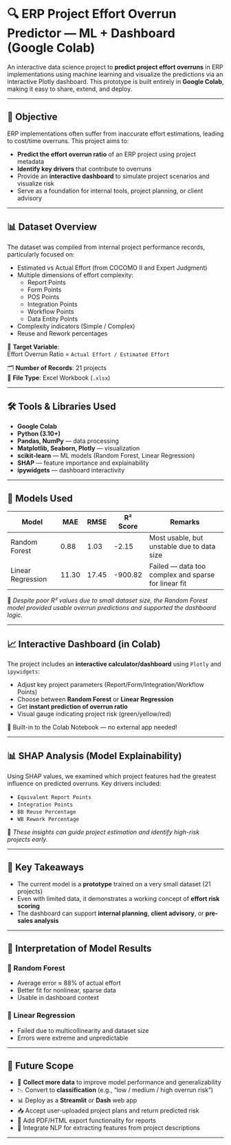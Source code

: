 # 🔍 ERP Project Effort Overrun Predictor — ML + Dashboard (Google Colab)

An interactive data science project to **predict project effort overruns** in ERP implementations using machine learning and visualize the predictions via an interactive Plotly dashboard. This prototype is built entirely in **Google Colab**, making it easy to share, extend, and deploy.

---

## 📌 Objective

ERP implementations often suffer from inaccurate effort estimations, leading to cost/time overruns. This project aims to:

- **Predict the effort overrun ratio** of an ERP project using project metadata
- **Identify key drivers** that contribute to overruns
- Provide an **interactive dashboard** to simulate project scenarios and visualize risk
- Serve as a foundation for internal tools, project planning, or client advisory

---

## 📊 Dataset Overview

The dataset was compiled from internal project performance records, particularly focused on:

- Estimated vs Actual Effort (from COCOMO II and Expert Judgment)
- Multiple dimensions of effort complexity:
  - Report Points
  - Form Points
  - POS Points
  - Integration Points
  - Workflow Points
  - Data Entity Points
- Complexity indicators (Simple / Complex)
- Reuse and Rework percentages

🧮 **Target Variable**:  
Effort Overrun Ratio = `Actual Effort / Estimated Effort`

🗂 **Number of Records**: 21 projects  
🧾 **File Type**: Excel Workbook (`.xlsx`)

---

## 🛠️ Tools & Libraries Used

- **Google Colab**
- **Python (3.10+)**
- **Pandas, NumPy** — data processing
- **Matplotlib, Seaborn, Plotly** — visualization
- **scikit-learn** — ML models (Random Forest, Linear Regression)
- **SHAP** — feature importance and explainability
- **ipywidgets** — dashboard interactivity

---

## 🤖 Models Used

| Model              | MAE    | RMSE   | R² Score   | Remarks |
|-------------------|--------|--------|------------|---------|
| Random Forest      | 0.88   | 1.03   | -2.15      | Most usable, but unstable due to data size |
| Linear Regression  | 11.30  | 17.45  | -900.82    | Failed — data too complex and sparse for linear fit |

📌 *Despite poor R² values due to small dataset size, the Random Forest model provided usable overrun predictions and supported the dashboard logic.*

---

## 📈 Interactive Dashboard (in Colab)

The project includes an **interactive calculator/dashboard** using `Plotly` and `ipywidgets`:

- Adjust key project parameters (Report/Form/Integration/Workflow Points)
- Choose between **Random Forest** or **Linear Regression**
- Get **instant prediction of overrun ratio**
- Visual gauge indicating project risk (green/yellow/red)

🔧 Built-in to the Colab Notebook — no external app needed!

---

## 📊 SHAP Analysis (Model Explainability)

Using SHAP values, we examined which project features had the greatest influence on predicted overruns. Key drivers included:

- `Equivalent Report Points`
- `Integration Points`
- `BB Reuse Percentage`
- `WB Rework Percentage`

📌 *These insights can guide project estimation and identify high-risk projects early.*

---

## 📌 Key Takeaways

- The current model is a **prototype** trained on a very small dataset (21 projects)
- Even with limited data, it demonstrates a working concept of **effort risk scoring**
- The dashboard can support **internal planning**, **client advisory**, or **pre-sales analysis**

---

## 📍 Interpretation of Model Results

### 🔷 Random Forest
- Average error ≈ 88% of actual effort
- Better fit for nonlinear, sparse data
- Usable in dashboard context

### 🔶 Linear Regression
- Failed due to multicollinearity and dataset size
- Errors were extreme and unpredictable

---

## 🔮 Future Scope

- 🔄 **Collect more data** to improve model performance and generalizability
- 📉 Convert to **classification** (e.g., “low / medium / high overrun risk”)
- 📊 Deploy as a **Streamlit** or **Dash** web app
- 📥 Accept user-uploaded project plans and return predicted risk
- 📘 Add PDF/HTML export functionality for reports
- 💬 Integrate NLP for extracting features from project descriptions

---

